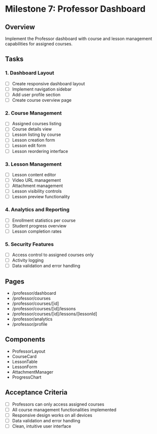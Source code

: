 # Milestone 7: Professor Dashboard

## Overview

Implement the Professor dashboard with course and lesson management capabilities for assigned courses.

## Tasks

### 1. Dashboard Layout

- [ ] Create responsive dashboard layout
- [ ] Implement navigation sidebar
- [ ] Add user profile section
- [ ] Create course overview page

### 2. Course Management

- [ ] Assigned courses listing
- [ ] Course details view
- [ ] Lesson listing by course
- [ ] Lesson creation form
- [ ] Lesson edit form
- [ ] Lesson reordering interface

### 3. Lesson Management

- [ ] Lesson content editor
- [ ] Video URL management
- [ ] Attachment management
- [ ] Lesson visibility controls
- [ ] Lesson preview functionality

### 4. Analytics and Reporting

- [ ] Enrollment statistics per course
- [ ] Student progress overview
- [ ] Lesson completion rates

### 5. Security Features

- [ ] Access control to assigned courses only
- [ ] Activity logging
- [ ] Data validation and error handling

## Pages

- /professor/dashboard
- /professor/courses
- /professor/courses/[id]
- /professor/courses/[id]/lessons
- /professor/courses/[id]/lessons/[lessonId]
- /professor/analytics
- /professor/profile

## Components

- ProfessorLayout
- CourseCard
- LessonTable
- LessonForm
- AttachmentManager
- ProgressChart

## Acceptance Criteria

- [ ] Professors can only access assigned courses
- [ ] All course management functionalities implemented
- [ ] Responsive design works on all devices
- [ ] Data validation and error handling
- [ ] Clean, intuitive user interface
